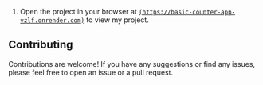 1. Open the project in your browser at [`(https://basic-counter-app-vzlf.onrender.com)`](https://basic-counter-app-vzlf.onrender.com) to view my project.

## Contributing

Contributions are welcome! If you have any suggestions or find any issues, please feel free to open an issue or a pull request.
